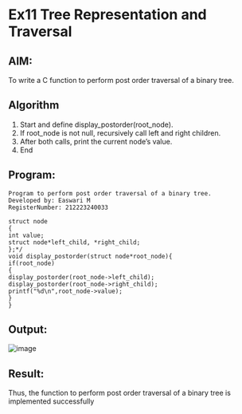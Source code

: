 # Ex11 Tree Representation and Traversal

## AIM:
To write a C function to perform post order traversal of a binary tree.

## Algorithm
1. Start and define display_postorder(root_node).
2. If root_node is not null, recursively call left and right children.
3. After both calls, print the current node’s value.
4. End
  
## Program:
```
Program to perform post order traversal of a binary tree.
Developed by: Easwari M
RegisterNumber: 212223240033 

struct node
{
int value;
struct node*left_child, *right_child;
};*/
void display_postorder(struct node*root_node){
if(root_node)
{
display_postorder(root_node->left_child);
display_postorder(root_node->right_child);
printf("%d\n",root_node->value);
}
}

```

## Output:
![image](https://github.com/user-attachments/assets/719d2585-96cf-4dde-bc22-57e5099e6d2b)


## Result:
Thus, the function to perform post order traversal of a binary tree is implemented successfully
